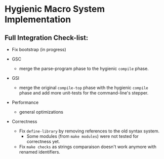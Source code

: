 # Hygienic Macro System Implementation

## Full Integration Check-list:

- Fix bootstrap (in progress)

- GSC
  - merge the parse-program phase to the hygienic `compile` phase.

- GSI
  - merge the original `compile-top` phase with 
    the hygienic `compile` phase and add more unit-tests for the command-line's stepper.

- Performance
  - general optimizations

- Correctness
  - Fix `define-library` by removing references to the old syntax system.
    - Some modules (from `make modules`) were not tested for correctness yet.
  - Fix `make checks` as strings comparaison doesn't work anymore 
    with renamed identifiers.


